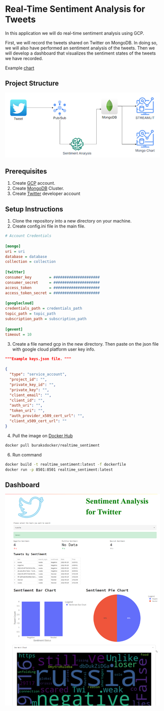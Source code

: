 # Real-Time Sentiment Analysis for Tweets

In this application we will do real-time sentiment analysis using GCP. 

First, we will record the tweets shared on Twitter on MongoDB. In doing so, we will also have performed an sentiment analysis of the tweets. Then we will develop a dashboard that visualizes the sentiment states of the tweets we have recorded.

Example [chart](https://charts.mongodb.com/charts-project-0-dfwtt/public/dashboards/82a2a4fc-754e-4a37-a604-be401aa4e938)

## Project Structure

![Project Structure](img/flowchart.png)

## Prerequisites
1. Create [GCP](https://cloud.google.com) account.
2. Create [MongoDB](https://www.mongodb.com/) Cluster. 
3. Create [Twitter](https://developer.twitter.com/en) developer account


## Setup Instructions

1. Clone the repository into a new directory on your machine.
2. Create config.ini file in the main file.
```ini
# Account Credentials

[mongo]
uri = uri
database = database
collection = collection

[twitter]
consumer_key        = #####################
consumer_secret     = #####################
access_token        = #####################
access_token_secret = #####################

[googlecloud]
credentials_path = credentials_path
topic_path = topic_path
subscription_path = subscription_path

[gevent]
timeout = 10
```
3. Create a file named gcp in the new directory. Then paste on the json file with google cloud platform user key info.
```json
"""Example keys.json file. """

{
  "type": "service_account",
  "project_id": "",
  "private_key_id": "",
  "private_key": "",
  "client_email": "",
  "client_id": "",
  "auth_uri": "",
  "token_uri": "",
  "auth_provider_x509_cert_url": "",
  "client_x509_cert_url": ""
}

```
4. Pull the image on [Docker Hub](https://hub.docker.com/repository/docker/buraksdocker/realtime_sentiment)
```sh
docker pull buraksdocker/realtime_sentiment

```
6. Run command

```sh
docker build -t realtime_sentiment:latest -f dockerfile
docker run -p 8501:8501 realtime_sentiment:latest

```

## Dashboard
![Dash](img/app.png)



